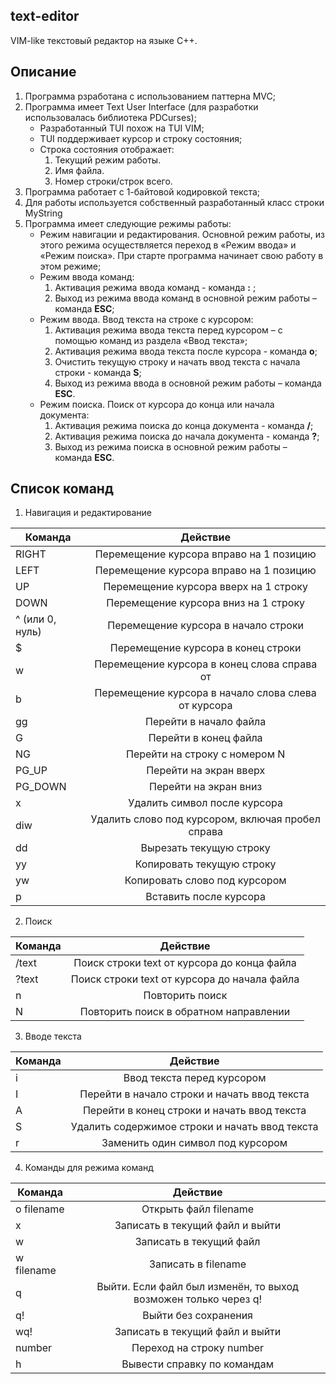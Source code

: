 ## text-editor
VIM-like текстовый редактор на языке С++.

## Описание
1) Программа рзработана с использованием паттерна MVC;
2) Программа имеет Text User Interface (для разработки использовалась библиотека PDCurses);
    * Разработанный TUI похож на TUI VIM;
    * TUI поддерживает курсор и строку состояния;
    * Строка состояния отображает:
      1) Текущий режим работы.
      2) Имя файла.
      3) Номер строки/строк всего.
4) Программа работает с 1-байтовой кодировкой текста;
5) Для работы используется собственный разработанный класс строки MyString
6) Программа имеет следующие режимы работы:
    * Режим навигации и редактирования. Основной режим работы, из этого режима осуществляется переход в «Режим ввода» и «Режим поиска». При старте программа начинает свою работу в этом режиме;
    * Режим ввода команд: 
      1) Активация режима ввода команд - команда **:** ;
      2) Выход из режима ввода команд в основной режим работы – команда **ESC**;
    * Режим ввода. Ввод текста на строке с курсором: 
      1)  Активация режима ввода текста перед курсором – с помощью команд из раздела «Ввод текста»;
      2)	Активация режима ввода текста после курсора - команда **o**;
      3)	Очистить текущую строку и начать ввод текста с начала строки - команда **S**;
      4) Выход из режима ввода в основной режим работы – команда **ESC**.
    * Режим поиска. Поиск от курсора до конца или начала документа:
      1) Активация режима поиска до конца документа - команда **/**; 
      2) Активация режима поиска до начала документа - команда **?**;
      3) Выход из режима поиска в основной режим работы – команда **ESC**.

## Список команд
1) Навигация и редактирование

| Команда         | Действие                                            |
| ----------------|:---------------------------------------------------:|
| RIGHT           | Перемещение курсора вправо на 1 позицию             |
| LEFT            | Перемещение курсора вправо на 1 позицию             |
| UP              | Перемещение курсора вверх на 1 строку               |
| DOWN            | Перемещение курсора вниз на 1 строку                |
| ^ (или 0, нуль) | Перемещение курсора в начало строки                 |
| $               | Перемещение курсора в конец строки                  |
| w               | Перемещение курсора в конец слова справа от         |
| b               | Перемещение курсора в начало слова слева от курсора |
| gg              | Перейти в начало файла                              |
| G               | Перейти в конец файла                               |
| NG              | Перейти на строку с номером N                       |
| PG_UP           | Перейти на экран вверх                              |
| PG_DOWN         | Перейти на экран вниз                               |
| x               | Удалить символ после курсора                        |
| diw             | Удалить слово под курсором, включая пробел справа   |
| dd              | Вырезать текущую строку                             |
| yy              | Копировать текущую строку                           |
| yw              | Копировать слово под курсором                       |
| p               | Вставить после курсора                              |

2) Поиск

| Команда     | Действие                                      |
| ------------|:---------------------------------------------:|
| /text<CR>   | Поиск строки text от курсора до конца файла   |
| ?text<CR>   | Поиск строки text от курсора до начала файла  |
| n           | Повторить поиск                               |
| N           | Повторить поиск в обратном направлении        |

3) Вводе текста
   
| Команда | Действие                                        |
| --------|:-----------------------------------------------:|
| i       | Ввод текста перед курсором                      |
| I       | Перейти в начало строки и начать ввод текста    |
| A       | Перейти в конец строки и начать ввод текста     |
| S       | Удалить содержимое строки и начать ввод текста  |
| r       | Заменить один символ под курсором               |
   
4) Команды для режима команд

| Команда      | Действие                                                        |
| -------------|:---------------------------------------------------------------:|
| o filename   | Открыть файл filename                                           |
| x            | Записать в текущий файл и выйти                                 |
| w            | Записать в текущий файл                                         |
| w filename   | Записать в filename                                             |
| q            | Выйти. Если файл был изменён, то выход возможен только через q! |
| q!           | Выйти без сохранения                                            |
| wq!          | Записать в текущий файл и выйти                                 |
| number       | Переход на строку number                                        |
| h            | Вывести справку по командам                                     |
